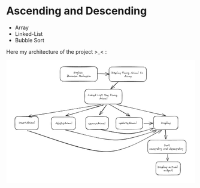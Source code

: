 # Ascending and Descending

- Array 
- Linked-List 
- Bubble Sort

Here my architecture of the project >_< : 

![architecture](../images/arch_project.png)
